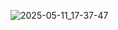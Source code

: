 





![2025-05-11_17-37-47](https://github.com/user-attachments/assets/431f7f4a-2b98-40fe-a139-856f7bde3bb8)





